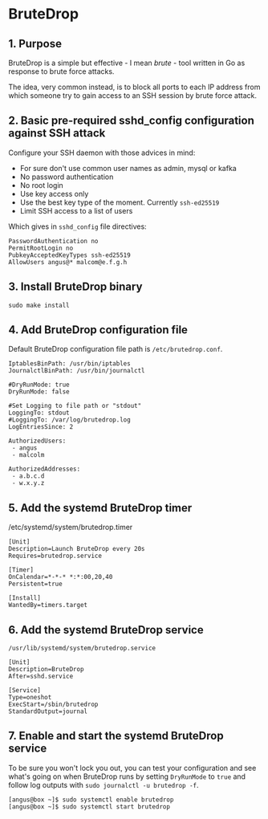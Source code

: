 # BruteDrop

## 1. Purpose

BruteDrop is a simple but effective - I mean <i>brute</i> - tool written in Go as response to brute force attacks.

The idea, very common instead, is to block all ports to each IP address from which someone try to gain access to an SSH session by brute force attack.

## 2. Basic pre-required sshd_config configuration against SSH attack

Configure your SSH daemon with those advices in mind:

- For sure don't use common user names as admin, mysql or kafka
- No password authentication
- No root login
- Use key access only
- Use the best key type of the moment. Currently `ssh-ed25519`
- Limit SSH access to a list of users

Which gives in `sshd_config` file directives:

```
PasswordAuthentication no
PermitRootLogin no
PubkeyAcceptedKeyTypes ssh-ed25519
AllowUsers angus@* malcom@e.f.g.h
```

## 3. Install BruteDrop binary

```
sudo make install
```

## 4. Add BruteDrop configuration file

Default BruteDrop configuration file path is `/etc/brutedrop.conf`.

```
IptablesBinPath: /usr/bin/iptables
JournalctlBinPath: /usr/bin/journalctl

#DryRunMode: true
DryRunMode: false

#Set Logging to file path or "stdout"
LoggingTo: stdout
#LoggingTo: /var/log/brutedrop.log
LogEntriesSince: 2

AuthorizedUsers:
 - angus
 - malcolm

AuthorizedAddresses:
 - a.b.c.d
 - w.x.y.z
```

## 5. Add the systemd BruteDrop timer

/etc/systemd/system/brutedrop.timer

```
[Unit]
Description=Launch BruteDrop every 20s
Requires=brutedrop.service

[Timer]
OnCalendar=*-*-* *:*:00,20,40
Persistent=true

[Install]
WantedBy=timers.target
```

## 6. Add the systemd BruteDrop service

`/usr/lib/systemd/system/brutedrop.service`

```
[Unit]
Description=BruteDrop
After=sshd.service

[Service]
Type=oneshot
ExecStart=/sbin/brutedrop
StandardOutput=journal
```

## 7. Enable and start the systemd BruteDrop service

To be sure you won't lock you out, you can test your configuration and see what's going on when BruteDrop runs by setting `DryRunMode` to `true` and follow log outputs with `sudo journalctl -u brutedrop -f`.

```
[angus@box ~]$ sudo systemctl enable brutedrop
[angus@box ~]$ sudo systemctl start brutedrop
```

